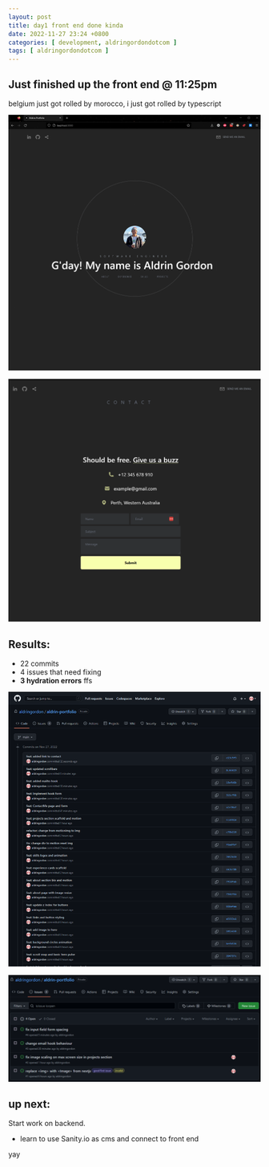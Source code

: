 ```yaml
---
layout: post
title: day1 front end done kinda
date: 2022-11-27 23:24 +0800
categories: [ development, aldringordondotcom ]
tags: [ aldringordondotcom ]
---
```


## Just finished up the front end @ 11:25pm

belgium just got rolled by morocco, i just got rolled by typescript

!["](/assets/2022-11-27-starting-over-again/FinishPreview.png)

!["](/assets/2022-11-27-starting-over-again/ContactPreview.png)

## Results:
- 22 commits
- 4 issues that need fixing
- **3 hydration errors** ffs

!["](/assets/2022-11-27-starting-over-again/CommitsPreview.png)

!["](/assets/2022-11-27-starting-over-again/IssuesPreview.png)

## up next:

Start work on  backend.
- learn to use Sanity.io as cms and connect to front end

yay
